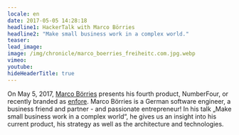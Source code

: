 ```yaml
---
locale: en
date: 2017-05-05 14:28:18
headline1: HackerTalk with Marco Börries
headline2: "Make small business work in a complex world."
teaser:
lead_image:
image: /img/chronicle/marco_boerries_freiheitc.com.jpg.webp
vimeo:
youtube:
hideHeaderTitle: true
---
```


On May 5, 2017, [Marco Börries](https://de.wikipedia.org/wiki/Marco_B%C3%B6rries) presents his fourth product, NumberFour, or recently branded as [enfore](https://www.enfore.com/). Marco Börries is a German software engineer, a business friend and partner - and passionate entrepreneur!
In his talk „Make small business work in a complex world“, he gives us an insight into his current product, his strategy as well as the architecture and technologies.


